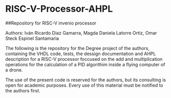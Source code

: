 # RISC-V-Processor-AHPL

##Repository for RISC-V invenio processor 

Authors:
Iván Ricardo Diaz Gamarra,
Magda Daniela Latorre Ortiz,
Omar Steck Espinel Santamaria

The following is the repository for the Degree project of the authors, containing the VHDL code, tests, the dessign documentation and AHPL description for a RISC-V processor foccused on the add and multiplication operations for the calculation of a PID algorithim inside a flying computer of a drone.

The use of the present code is reserved for the authors, but its consulting is open for academic purposes.
Every use of this material must be notified to the authors first.

